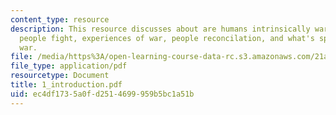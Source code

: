 ```yaml
---
content_type: resource
description: This resource discusses about are humans intrinsically warlike, why do
  people fight, experiences of war, people reconcilation, and what's special about
  war.
file: /media/https%3A/open-learning-course-data-rc.s3.amazonaws.com/21a-217-anthropology-of-war-and-peace-fall-2004/ec4df1735a0fd2514699959b5bc1a51b_1_introduction.pdf
file_type: application/pdf
resourcetype: Document
title: 1_introduction.pdf
uid: ec4df173-5a0f-d251-4699-959b5bc1a51b
---
```

